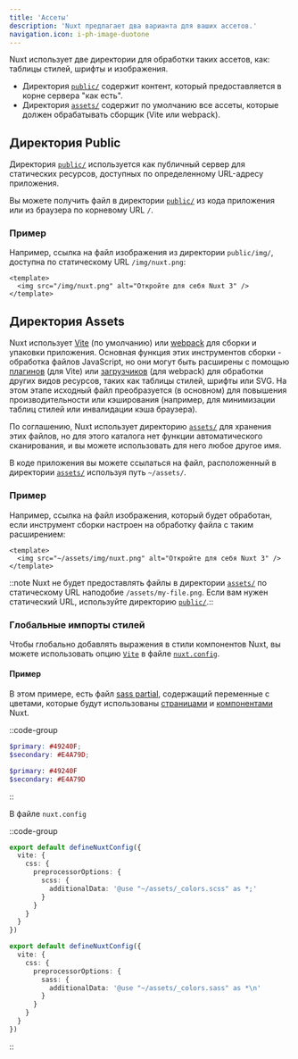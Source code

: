 ```yaml
---
title: 'Ассеты'
description: 'Nuxt предлагает два варианта для ваших ассетов.'
navigation.icon: i-ph-image-duotone
---
```


Nuxt использует две директории для обработки таких ассетов, как: таблицы стилей, шрифты и изображения.

- Директория [`public/`](/docs/guide/directory-structure/public) содержит контент, который предоставляется в корне сервера "как есть".
- Директория [`assets/`](/docs/guide/directory-structure/assets) содержит по умолчанию все ассеты, которые должен обрабатывать сборщик (Vite или webpack).

## Директория Public

Директория [`public/`](/docs/guide/directory-structure/public) используется как публичный сервер для статических ресурсов, доступных по определенному URL-адресу приложения.

Вы можете получить файл в директории [`public/`](/docs/guide/directory-structure/public) из кода приложения или из браузера по корневому URL `/`.

### Пример

Например, ссылка на файл изображения из директории `public/img/`, доступна по статическому URL `/img/nuxt.png`:

```vue [app.vue]
<template>
  <img src="/img/nuxt.png" alt="Откройте для себя Nuxt 3" />
</template>
```

## Директория Assets

Nuxt использует [Vite](https://vitejs.dev/guide/assets.html) (по умолчанию) или [webpack](https://webpack.js.org/guides/asset-management) для сборки и упаковки приложения. Основная функция этих инструментов сборки - обработка файлов JavaScript, но они могут быть расширены с помощью [плагинов](https://vitejs.dev/plugins) (для Vite) или [загрузчиков](https://webpack.js.org/loaders) (для webpack) для обработки других видов ресурсов, таких как таблицы стилей, шрифты или SVG. На этом этапе исходный файл преобразуется (в основном) для повышения производительности или кэширования (например, для минимизации таблиц стилей или инвалидации кэша браузера).

По соглашению, Nuxt использует директорию [`assets/`](/docs/guide/directory-structure/assets) для хранения этих файлов, но для этого каталога нет функции автоматического сканирования, и вы можете использовать для него любое другое имя.

В коде приложения вы можете ссылаться на файл, расположенный в директории [`assets/`](/docs/guide/directory-structure/assets) используя путь `~/assets/`.

### Пример

Например, ссылка на файл изображения, который будет обработан, если инструмент сборки настроен на обработку файла с таким расширением:

```vue [app.vue]
<template>
  <img src="~/assets/img/nuxt.png" alt="Откройте для себя Nuxt 3" />
</template>
```

::note
Nuxt не будет предоставлять файлы в директории [`assets/`](/docs/guide/directory-structure/assets) по статическому URL наподобие `/assets/my-file.png`. Если вам нужен статический URL, используйте директорию [`public/`](#public-directory).::

### Глобальные импорты стилей

Чтобы глобально добавлять выражения в стили компонентов Nuxt, вы можете использовать опцию [`Vite`](/docs/api/nuxt-config#vite) в файле [`nuxt.config`](/docs/api/nuxt-config).

#### Пример

В этом примере, есть файл [sass partial](https://sass-lang.com/documentation/at-rules/use#partials), содержащий переменные с цветами, которые будут использованы [страницами](/docs/guide/directory-structure/pages) и [компонентами](/docs/guide/directory-structure/components) Nuxt.

::code-group

```scss [assets/_colors.scss]
$primary: #49240F;
$secondary: #E4A79D;
```

```sass [assets/_colors.sass]
$primary: #49240F
$secondary: #E4A79D
```

::

В файле `nuxt.config`

::code-group

```ts twoslash [SCSS]
export default defineNuxtConfig({
  vite: {
    css: {
      preprocessorOptions: {
        scss: {
          additionalData: '@use "~/assets/_colors.scss" as *;'
        }
      }
    }
  }
})
```

```ts twoslash [SASS]
export default defineNuxtConfig({
  vite: {
    css: {
      preprocessorOptions: {
        sass: {
          additionalData: '@use "~/assets/_colors.sass" as *\n'
        }
      }
    }
  }
})
```

::
